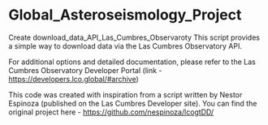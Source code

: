 # Global_Asteroseismology_Project

Create download_data_API_Las_Cumbres_Observaroty
This script provides a simple way to download data via the Las Cumbres Observatory API.

For additional options and detailed documentation, please refer to the Las Cumbres Observatory Developer Portal (link - https://developers.lco.global/#archive)

This code was created with inspiration from a script written by Nestor Espinoza (published on the Las Cumbres Developer site). You can find the original project here - https://github.com/nespinoza/lcogtDD/

